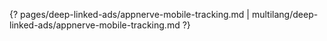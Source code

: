 {? pages/deep-linked-ads/appnerve-mobile-tracking.md | multilang/deep-linked-ads/appnerve-mobile-tracking.md ?}
